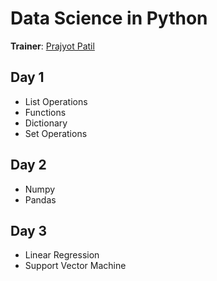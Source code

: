# Data Science in Python
<b>Trainer</b>: [Prajyot Patil](https://in.linkedin.com/in/prajyot-patil-73a99a112)
<br>
## Day 1
* List Operations
* Functions
* Dictionary
* Set Operations
## Day 2
* Numpy
* Pandas
## Day 3
* Linear Regression
* Support Vector Machine